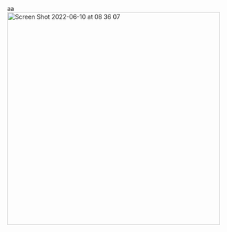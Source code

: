 aa<img width="493" alt="Screen Shot 2022-06-10 at 08 36 07" src="https://user-images.githubusercontent.com/62433171/172972846-39506480-4dc5-4dda-945a-e7de9ecfb57a.png">

